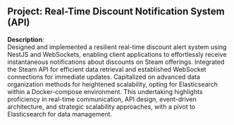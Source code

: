 ## Project: Real-Time Discount Notification System (API)

**Description**:  
Designed and implemented a resilient real-time discount alert system using NestJS and WebSockets, enabling client applications to effortlessly receive instantaneous notifications about discounts on Steam offerings. Integrated the Steam API for efficient data retrieval and established WebSocket connections for immediate updates. Capitalized on advanced data organization methods for heightened scalability, opting for Elasticsearch within a Docker-compose environment. This undertaking highlights proficiency in real-time communication, API design, event-driven architecture, and strategic scalability approaches, with a pivot to Elasticsearch for data management.
